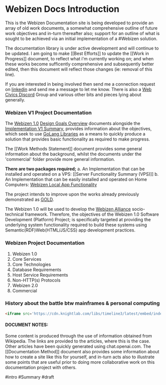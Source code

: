 # Webizen Docs Introduction

This is the Webizen Documentation site is being developed to provide an array of old work documents, a somewhat comprehensive outline of future work objectives and in-turn thereafter also; support for an outline of what is sought to be achieved via an initial implementation of a #Webizen solution.

The documentation library is under active development and will continue to be updated.  I am going to make [[Best Efforts]] to update the [[Work in Progress]] document, to reflect what i'm currently working on; and when these works become sufficently comprehensive and subsequently better edited, then this document will reflect those changes (ie: removal of this line).

If you are interested in being involved then send me a connection request on [linkedin](https://www.linkedin.com/in/ubiquitous/) and send me a message to let me know.  There is also a [Web Civics Discord](https://discord.gg/HX7W4gY45N) Group and various other bits and pieces lying about generally.  

### Webizen V1 Project Documentation
The [Webizen 1.0](Implementation%20V1/Webizen%201.0.md) [Design Goals Overview](Implementation%20V1/App-design-sdk-v1/Design%20Goals/Design%20Goals%20Overview.md) documents alongside the [Implementation V1 Summary](Implementation%20V1/Implementation%20V1%20Summary.md), provides information about the objectives, which seek to use [GoLang Libraries](Implementation%20V1/GoLang%20Libraries.md) as a means to quickly produce a solution that provides basic functionality as required to make progress.

The [[Work Methods Statement]] document provides some general information about the background, whilst the documents under the 'commercial' folder provide more general information.

**There are two packages required;**
a. An Implementation that can be installed and operated on a VPS:  [[Server Functionality Summary (VPS)]]
b. An Implementation that can be easily installed and operated on Home Computers: [Webizen Local App Functionality](Implementation%20V1/edge/Webizen%20Local%20App%20Functionality.md) 

The project intends to improve upon the works already previously demonstrated as [GOLD](https://github.com/linkeddata/gold). 

The Webizen 1.0 will be used to develop the [Webizen Alliance](Webizen%20Alliance.md) socio-technical framework.  Therefore, the objectives of the Webizen 1.0 Software Development (Platform) Project; is specifically targeted at providing the underlying system functionality required to build these systems using Semantic(RDF)Web(HTML/JS/CSS) app development practices.

### Webizen Project Documentation

1. Webizen 1.0 
3. Core Services
4. Core Technologies
5. Database Requirements
6. Host Service Requirements
7. Non-HTTP(s) Protocols
8. Webizen 2.0
9. Commercial

### History about the battle btw mainframes & personal computing
```html
<iframe src='https://cdn.knightlab.com/libs/timeline3/latest/embed/index.html?source=1WXgSplqAB62oMSdwqli_1G3k37c0y6fZkZJLzc5Www8&font=Default&lang=en&hash_bookmark=true&initial_zoom=4&height=650' width='100%' height='650' webkitallowfullscreen mozallowfullscreen allowfullscreen frameborder='0'></iframe>
```
#### DOCUMENT NOTES:
Some content is produced through the use of information obtained from Wikipedia.  The links are provided to the articles, where this is the case.  Other articles have been quickly generated using chat.openai.com.  The [[Documentation Method]] document also provides some information about how to create a site like this for yourself, and in-turn acts also to illustrate some points that are useful prior to doing more collaborative work on this documentation project with others. 


#intro #Summary #draft